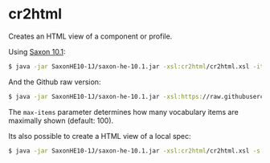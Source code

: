 # cr2html

Creates an HTML view of a component or profile.

Using [Saxon 10.1](https://www.saxonica.com/): 

```sh
$ java -jar SaxonHE10-1J/saxon-he-10.1.jar -xsl:cr2html/cr2html.xsl -it:main id='clarin.eu:cr1:p_1505397653795'
```

And the Github raw version:

```sh
$ java -jar SaxonHE10-1J/saxon-he-10.1.jar -xsl:https://raw.githubusercontent.com/menzowindhouwer/small-cmd-tools/master/cr2html/cr2html.xsl -it:main id='clarin.eu:cr1:c_1271859438110' 'max-items=25'
```

The `max-items` parameter determines how many vocabulary items are maximally shown (default: 100).

Its also possible to create a HTML view of a local spec:

```sh
$ java -jar SaxonHE10-1J/saxon-he-10.1.jar -xsl:cr2html/cr2html.xsl -s:YOUR-LOCAL-SPEC.XML
```

